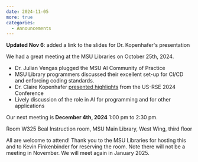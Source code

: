 ```yaml
---
date: 2024-11-05
more: true
categories:
  - Announcements
---
```


**Updated Nov 6**: added a link to the slides for Dr. Kopenhafer's presentation

We had a great meeting at the MSU Libraries on October 25th, 2024. 

 - Dr. Julian Vengas plugged the MSU AI Community of Practice 
 - MSU Library programmers discussed their excellent set-up for CI/CD and enforcing coding standards. 
 - Dr. Claire Kopenhafer [presented highlights](https://docs.google.com/presentation/d/1SCtpTztdegw5MYK6DHQrGXwJMtPcGRnWK6-7C2tS6KA/edit?usp=sharing) from the US-RSE 2024 Conference 
 - Lively discussion of the role in AI for programming and for other applications

Our next meeting is **December 4th, 2024** 1:00 pm  to 2:30 pm.  

Room W325 Beal Instruction room, MSU Main Library, West Wing, third floor

All are welcome to attend!   Thank you to the MSU Libraries for hosting this and to Kevin Finkenbinder for reserving the room.   Note there will not be a meeting in November.  We will meet again in January 2025. 
 
 

